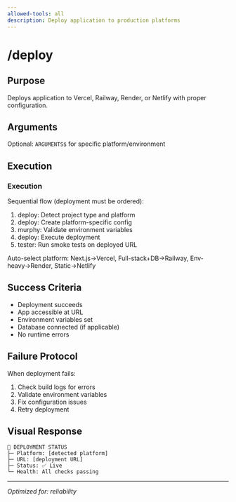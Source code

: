 ```yaml
---
allowed-tools: all
description: Deploy application to production platforms
---
```


# /deploy

## Purpose
Deploys application to Vercel, Railway, Render, or Netlify with proper configuration.

## Arguments
Optional: `ARGUMENTS$` for specific platform/environment

## Execution

### Execution
Sequential flow (deployment must be ordered):
1. deploy: Detect project type and platform
2. deploy: Create platform-specific config
3. murphy: Validate environment variables
4. deploy: Execute deployment
5. tester: Run smoke tests on deployed URL

Auto-select platform: Next.js→Vercel, Full-stack+DB→Railway, Env-heavy→Render, Static→Netlify

## Success Criteria
- Deployment succeeds
- App accessible at URL
- Environment variables set
- Database connected (if applicable)
- No runtime errors

## Failure Protocol
When deployment fails:
1. Check build logs for errors
2. Validate environment variables
3. Fix configuration issues
4. Retry deployment

## Visual Response
```
🚀 DEPLOYMENT STATUS
├─ Platform: [detected platform]
├─ URL: [deployment URL]
├─ Status: ✅ Live
└─ Health: All checks passing
```

---
*Optimized for: reliability*